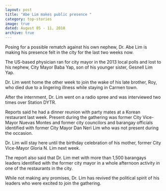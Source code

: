 ```yaml
---
layout: post
title: "Abe Lim makes public presence "
category: top-stories
image: true
dated: August 05 - 11, 2018
archive: true
---
```


Posing for a possible rematch against his own nephew, Dr. Abe Lim is making his presence felt in the city for the last two weeks now.

The US-based physician ran for city mayor in the 2013 local polls and lost to his nephew, City Mayor Baba Yap, son of his younger sister, Gesnell Lim Yap.

Dr. Lim went home the other week to join the wake of his late brother, Roy, who died due to a lingering illness while staying in Carmen town.

After the internment, Dr. Lim went on a radio spree and was interviewed two times over Station DYTR.

Reports said he had a dinner reunion with party mates at a Korean restaurant last week. Present during the gathering was former City Vice-Mayor Nuevas Montes and former city councilors and barangay officials identified with former City Mayor Dan Neri Lim who was not present during the occasion.

Dr. Lim will stay here until the birthday celebration of his mother, former City Vice-Mayor Gloria N. Lim next week.

The report also said that Dr. Lim met with more than 1,500 barangays leaders identified with the former city mayor in a whole afternoon activity in one of the restaurants in the city.

While not making any promises, Dr. Lim has revived the political spirit of his leaders who were excited to join the gathering.